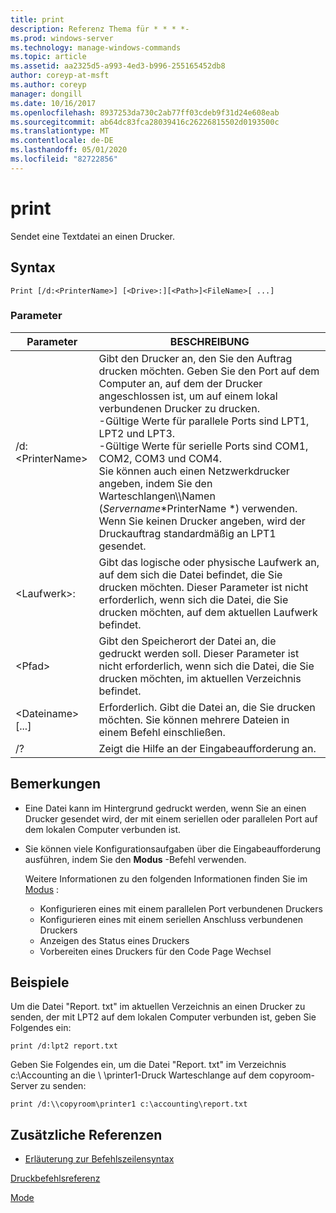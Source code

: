 ```yaml
---
title: print
description: Referenz Thema für * * * *-
ms.prod: windows-server
ms.technology: manage-windows-commands
ms.topic: article
ms.assetid: aa2325d5-a993-4ed3-b996-255165452db8
author: coreyp-at-msft
ms.author: coreyp
manager: dongill
ms.date: 10/16/2017
ms.openlocfilehash: 8937253da730c2ab77ff03cdeb9f31d24e608eab
ms.sourcegitcommit: ab64dc83fca28039416c26226815502d0193500c
ms.translationtype: MT
ms.contentlocale: de-DE
ms.lasthandoff: 05/01/2020
ms.locfileid: "82722856"
---
```

# <a name="print"></a>print



Sendet eine Textdatei an einen Drucker.



## <a name="syntax"></a>Syntax

```
Print [/d:<PrinterName>] [<Drive>:][<Path>]<FileName>[ ...]
```

### <a name="parameters"></a>Parameter

|Parameter|BESCHREIBUNG|
|---------|-----------|
|/d:\<PrinterName>|Gibt den Drucker an, den Sie den Auftrag drucken möchten. Geben Sie den Port auf dem Computer an, auf dem der Drucker angeschlossen ist, um auf einem lokal verbundenen Drucker zu drucken.</br>-Gültige Werte für parallele Ports sind LPT1, LPT2 und LPT3.</br>-Gültige Werte für serielle Ports sind COM1, COM2, COM3 und COM4.</br>Sie können auch einen Netzwerkdrucker angeben, indem Sie den Warteschlangen\\\\Namen (*Servername*\*PrinterName *) verwenden. Wenn Sie keinen Drucker angeben, wird der Druckauftrag standardmäßig an LPT1 gesendet.|
|\<Laufwerk>:|Gibt das logische oder physische Laufwerk an, auf dem sich die Datei befindet, die Sie drucken möchten. Dieser Parameter ist nicht erforderlich, wenn sich die Datei, die Sie drucken möchten, auf dem aktuellen Laufwerk befindet.|
|\<Pfad>|Gibt den Speicherort der Datei an, die gedruckt werden soll. Dieser Parameter ist nicht erforderlich, wenn sich die Datei, die Sie drucken möchten, im aktuellen Verzeichnis befindet.|
|\<Dateiname> [...]|Erforderlich. Gibt die Datei an, die Sie drucken möchten. Sie können mehrere Dateien in einem Befehl einschließen.|
|/?|Zeigt die Hilfe an der Eingabeaufforderung an.|

## <a name="remarks"></a>Bemerkungen

-   Eine Datei kann im Hintergrund gedruckt werden, wenn Sie an einen Drucker gesendet wird, der mit einem seriellen oder parallelen Port auf dem lokalen Computer verbunden ist.
-   Sie können viele Konfigurationsaufgaben über die Eingabeaufforderung ausführen, indem Sie den **Modus** -Befehl verwenden.

    Weitere Informationen zu den folgenden Informationen finden Sie im [Modus](mode.md) :  
    -   Konfigurieren eines mit einem parallelen Port verbundenen Druckers
    -   Konfigurieren eines mit einem seriellen Anschluss verbundenen Druckers
    -   Anzeigen des Status eines Druckers
    -   Vorbereiten eines Druckers für den Code Page Wechsel

## <a name="examples"></a>Beispiele

Um die Datei "Report. txt" im aktuellen Verzeichnis an einen Drucker zu senden, der mit LPT2 auf dem lokalen Computer verbunden ist, geben Sie Folgendes ein:
```
print /d:lpt2 report.txt
```
Geben Sie Folgendes ein, um die Datei "Report. txt" im Verzeichnis c:\Accounting an die \\ \\printer1-Druck Warteschlange auf dem copyroom-Server zu senden:
```
print /d:\\copyroom\printer1 c:\accounting\report.txt 
```

## <a name="additional-references"></a>Zusätzliche Referenzen

- [Erläuterung zur Befehlszeilensyntax](command-line-syntax-key.md)

[Druckbefehlsreferenz](print-command-reference.md)

[Mode](mode.md)